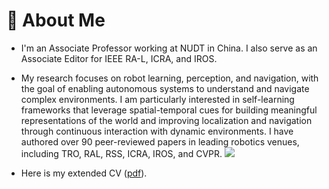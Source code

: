 # 🤖 About Me
- I'm an Associate Professor working at NUDT in China. I also serve as an Associate Editor for IEEE RA-L, ICRA, and IROS.

- My research focuses on robot learning, perception, and navigation, with the goal of enabling autonomous systems to understand and navigate complex environments. I am particularly interested in self-learning frameworks that leverage spatial-temporal cues for building meaningful representations of the world and improving localization and navigation through continuous interaction with dynamic environments. I have authored over 90 peer-reviewed papers in leading robotics venues, including TRO, RAL, RSS, ICRA, IROS, and CVPR. <a href='https://scholar.google.com/citations?user=kl3niOYAAAAJ&hl=en'><img src="https://img.shields.io/endpoint?logo=Google%20Scholar&url=https%3A%2F%2Fcdn.jsdelivr.net%2Fgh%2FChen-Xieyuanli%2Fchen-xieyuanli.github.io@google-scholar-stats%2Fgs_data_shieldsio.json&labelColor=f6f6f6&color=9cf&style=flat&label=Google%20Scholar"></a>

- Here is my extended CV ([pdf](cv/chen_cv.pdf)).


